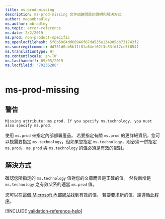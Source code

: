 ```yaml
---
title: ms-prod-missing
description: ms-prod-missing 文件組建問題的說明和解決方式
author: meganbradley
ms.author: mbradley
ms.topic: error-reference
ms.date: 2/2/2019
ms.prod: non-product-specific
ms.openlocfilehash: 5f0b5964dd66946f87d4535e134905db731743f2
ms.sourcegitcommit: dd751d0cb5b11f81a64ef62f3c83fd17cc5f0541
ms.translationtype: HT
ms.contentlocale: zh-TW
ms.lasthandoff: 09/03/2019
ms.locfileid: "70236280"
---
```

# <a name="ms-prod-missing"></a>ms-prod-missing

## <a name="warning"></a>警告

`Missing attribute: ms.prod. If you specify ms.technology, you must also specify ms.prod.`

使用 `ms.prod` 來指定內部部署產品。 若要指定有關 `ms.prod` 的更詳細資訊，您可以視需要指定 `ms.technology`，但如果您指定 `ms.technology`，則必須一併指定 `ms.prod`。 `ms.prod` 與 `ms.technology` 的值必須是有效的配對。

## <a name="resolution"></a>解決方式

確認您所指定的 `ms.technology` 值對您的文章而言是正確的值。 然後新增是 `ms.technology` 之有效父系的適當 `ms.prod` 值。

您可以在[這個 Microsoft 內部網站](https://docsmetadatatool.azurewebsites.net/allowlists)找到有效的值。 若要要求新的值，請遵循[此程序](https://review.docs.microsoft.com/help/contribute/metadata-changes?branch=master)。

<!--make sure to add this file to your includes folder and verify the path-->
[!INCLUDE [validation-reference-help](includes/validation-reference-help.md)]
